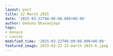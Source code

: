 ```yaml
---
layout: post
title: 22 March 2025
date: '2025-03-22T00:00:00.006+00:00'
author: Dedunu Dhananjaya
tags:
- monaco
- casino
modified_time: '2025-03-22T00:00:00.006+00:00'
featured_image: 2025-03-22-22-march-2025-6.jpeg
---
```

